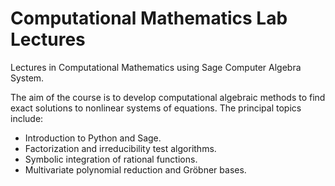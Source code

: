 # Computational Mathematics Lab Lectures

Lectures in Computational Mathematics using Sage Computer Algebra System.

The aim of the course is to develop computational algebraic methods to find exact solutions to nonlinear systems of equations. The principal topics include:
<ul> 
  <li> Introduction to Python and Sage.</li>
  <li> Factorization and irreducibility test algorithms.</li>
  <li> Symbolic integration of rational functions.</li>
  <li> Multivariate polynomial reduction and Gröbner bases.</li>
</ul>
